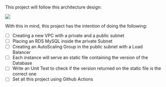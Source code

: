 This project will follow this architecture design:

![](media/architecture.png)

With this in mind, this project has the intention of doing the following:

- [ ] Creating a new VPC with a private and a public subnet
- [ ] Placing an RDS MySQL inside the private Subnet
- [ ] Creating an AutoScaling Group in the public subnet with a Load Balancer
- [ ] Each instance will serve an static file containing the version of the Database
- [ ] Write an Unit Test to check if the version returned on the static file is the correct one
- [ ] Set all this project using Github Actions
